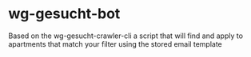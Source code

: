# wg-gesucht-bot
Based on the wg-gesucht-crawler-cli a script that will find and apply to apartments that match your filter using the stored email template
